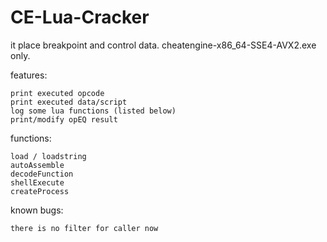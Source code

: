# CE-Lua-Cracker

it place breakpoint and control data.
cheatengine-x86_64-SSE4-AVX2.exe only.

features:
```
print executed opcode
print executed data/script
log some lua functions (listed below)
print/modify opEQ result
```

functions:
```
load / loadstring
autoAssemble
decodeFunction
shellExecute
createProcess
```

known bugs:
```
there is no filter for caller now
```

